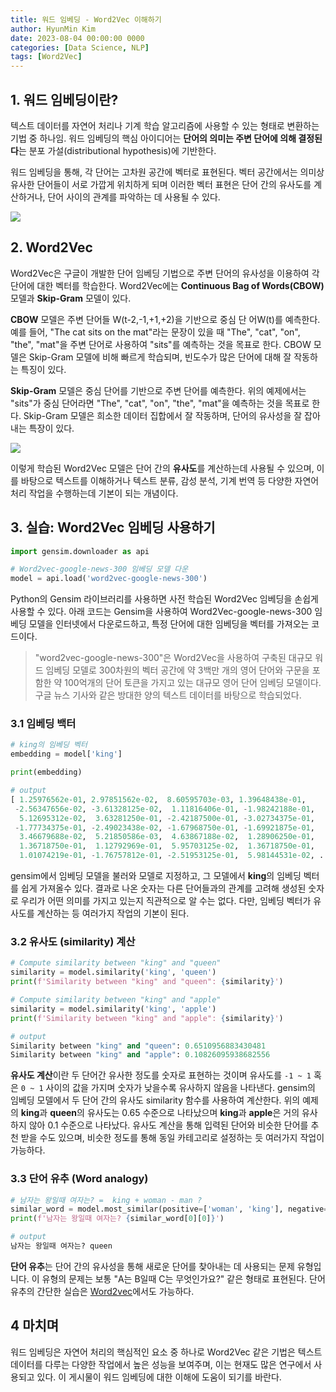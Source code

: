 ```yaml
---
title: 워드 임베딩 - Word2Vec 이해하기
author: HyunMin Kim
date: 2023-08-04 00:00:00 0000
categories: [Data Science, NLP]
tags: [Word2Vec]
---
```


## 1. 워드 임베딩이란?
텍스트 데이터를 자연어 처리나 기계 학습 알고리즘에 사용할 수 있는 형태로 변환하는 기법 중 하나임. 워드 임베딩의 핵심 아이디어는 **단어의 의미는 주변 단어에 의해 결정된다**는 분포 가설(distributional hypothesis)에 기반한다.

워드 임베딩을 통해, 각 단어는 고차원 공간에 벡터로 표현된다. 벡터 공간에서는 의미상 유사한 단어들이 서로 가깝게 위치하게 되며 이러한 벡터 표현은 단어 간의 유사도를 계산하거나, 단어 사이의 관계를 파악하는 데 사용될 수 있다.

<img src="https://github.com/hmkim312/project/assets/60168331/1948e357-2191-4331-901c-338d9c24f18b">


## 2. Word2Vec
Word2Vec은 구글이 개발한 단어 임베딩 기법으로 주변 단어의 유사성을 이용하여 각 단어에 대한 벡터를 학습한다. Word2Vec에는 **Continuous Bag of Words(CBOW)** 모델과 **Skip-Gram** 모델이 있다.


**CBOW** 모델은 주변 단어들 W(t-2,-1,+1,+2)을 기반으로 중심 단 어W(t)를 예측한다. 예를 들어, "The cat sits on the mat"라는 문장이 있을 때 "The", "cat", "on", "the", "mat"을 주변 단어로 사용하여 "sits"를 예측하는 것을 목표로 한다. CBOW 모델은 Skip-Gram 모델에 비해 빠르게 학습되며, 빈도수가 많은 단어에 대해 잘 작동하는 특징이 있다.

**Skip-Gram** 모델은 중심 단어를 기반으로 주변 단어를 예측한다. 위의 예제에서는 "sits"가 중심 단어라면 "The", "cat", "on", "the", "mat"을 예측하는 것을 목표로 한다. Skip-Gram 모델은 희소한 데이터 집합에서 잘 작동하며, 단어의 유사성을 잘 잡아내는 특장이 있다.

<img src="https://github.com/hmkim312/project/assets/60168331/09e8b1f9-78c9-4bdb-b810-08268ff26739">

이렇게 학습된 Word2Vec 모델은 단어 간의 **유사도**를 계산하는데 사용될 수 있으며, 이를 바탕으로 텍스트를 이해하거나 텍스트 분류, 감성 분석, 기계 번역 등 다양한 자연어 처리 작업을 수행하는데 기본이 되는 개념이다.


## 3. 실습: Word2Vec 임베딩 사용하기
```python
import gensim.downloader as api

# Word2vec-google-news-300 임베딩 모델 다운
model = api.load('word2vec-google-news-300')
```
Python의 Gensim 라이브러리를 사용하면 사전 학습된 Word2Vec 임베딩을 손쉽게 사용할 수 있다. 아래 코드는 Gensim을 사용하여 Word2Vec-google-news-300 임베딩 모델을 인터넷에서 다운로드하고, 특정 단어에 대한 임베딩을 벡터를 가져오는 코드이다. 
> "word2vec-google-news-300"은 Word2Vec을 사용하여 구축된 대규모 워드 임베딩 모델로 300차원의 벡터 공간에 약 3백만 개의 영어 단어와 구문을 포함한 약 100억개의 단어 토큰을 가지고 있는 대규모 영어 단어 임베딩 모델이다. 구글 뉴스 기사와 같은 방대한 양의 텍스트 데이터를 바탕으로 학습되었다.

### 3.1 임베딩 백터
```python
# king의 임베딩 벡터 
embedding = model['king']

print(embedding)

# output
[ 1.25976562e-01, 2.97851562e-02,  8.60595703e-03, 1.39648438e-01,
 -2.56347656e-02, -3.61328125e-02,  1.11816406e-01, -1.98242188e-01,
  5.12695312e-02,  3.63281250e-01, -2.42187500e-01, -3.02734375e-01,
 -1.77734375e-01, -2.49023438e-02, -1.67968750e-01, -1.69921875e-01,
  3.46679688e-02,  5.21850586e-03,  4.63867188e-02,  1.28906250e-01,
  1.36718750e-01,  1.12792969e-01,  5.95703125e-02,  1.36718750e-01,
  1.01074219e-01, -1.76757812e-01, -2.51953125e-01,  5.98144531e-02, ... ]
```

gensim에서 임베딩 모델을 불러와 모델로 지정하고, 그 모델에서 **king**의 임베딩 벡터를 쉽게 가져올수 있다. 결과로 나온 숫자는 다른 단어들과의 관계를 고려해 생성된 숫자로 우리가 어떤 의미를 가지고 있는지 직관적으로 알 수는 없다. 다만, 임베딩 벡터가 유사도를 계산하는 등 여러가지 작업의 기본이 된다.

### 3.2 유사도 (similarity) 계산 

```python
# Compute similarity between "king" and "queen"
similarity = model.similarity('king', 'queen')
print(f'Similarity between "king" and "queen": {similarity}')

# Compute similarity between "king" and "apple"
similarity = model.similarity('king', 'apple')
print(f'Similarity between "king" and "apple": {similarity}')

# output
Similarity between "king" and "queen": 0.6510956883430481
Similarity between "king" and "apple": 0.10826095938682556
```



**유사도 계산**이란 두 단어간 유사한 정도를 숫자로 표현하는 것이며 유사도를 `-1 ~ 1` 혹은 `0 ~ 1` 사이의 값을 가지며 숫자가 낮을수록 유사하지 않음을 나타낸다.
gensim의 임베딩 모델에서 두 단어 간의 유사도 similarity 함수를 사용하여 계산한다. 위의 예제의 **king**과 **queen**의 유사도는 0.65 수준으로 나타났으며 **king**과 **apple**은 거의 유사하지 않아 0.1 수준으로 나타났다.
유사도 계산을 통해 입력된 단어와 비슷한 단어를 추천 받을 수도 있으며, 비슷한 정도를 통해 동일 카테고리로 설정하는 듯 여러가지 작업이 가능하다.

### 3.3 단어 유추 (Word analogy)

```python
# 남자는 왕일때 여자는? =  king + woman - man ?
similar_word = model.most_similar(positive=['woman', 'king'], negative=['man'], topn=1)
print(f'남자는 왕일때 여자는? {similar_word[0][0]}')

# output
남자는 왕일때 여자는? queen
```

**단어 유추**는 단어 간의 유사성을 통해 새로운 단어를 찾아내는 데 사용되는 문제 유형입니다. 이 유형의 문제는 보통 "A는 B일때 C는 무엇인가요?" 같은 형태로 표현된다. 단어 유추의 간단한 실습은 <a href="https://word2vec.kr/search/" target="_blank">Word2vec</a>에서도 가능하다.

## 4 마치며
워드 임베딩은 자연어 처리의 핵심적인 요소 중 하나로 Word2Vec 같은 기법은 텍스트 데이터를 다루는 다양한 작업에서 높은 성능을 보여주며, 이는 현재도 많은 연구에서 사용되고 있다. 이 게시물이 워드 임베딩에 대한 이해에 도움이 되기를 바란다.